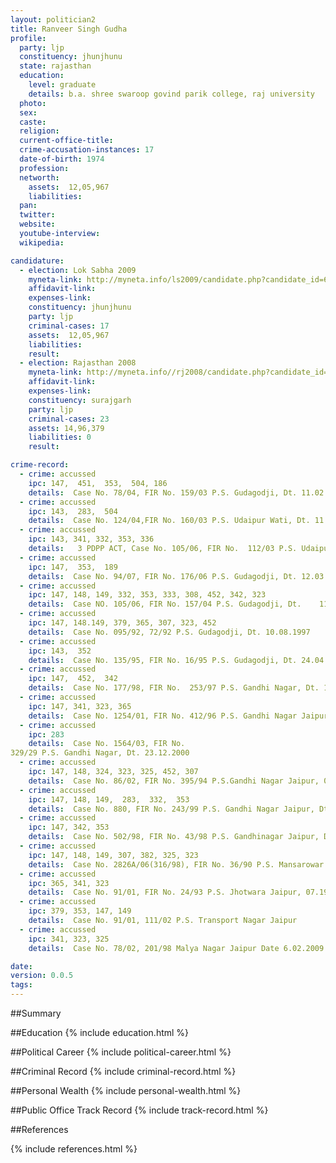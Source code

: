 ```yaml
---
layout: politician2
title: Ranveer Singh Gudha
profile: 
  party: ljp
  constituency: jhunjhunu
  state: rajasthan
  education: 
    level: graduate
    details: b.a. shree swaroop govind parik college, raj university
  photo: 
  sex: 
  caste: 
  religion: 
  current-office-title: 
  crime-accusation-instances: 17
  date-of-birth: 1974
  profession: 
  networth: 
    assets:  12,05,967
    liabilities: 
  pan: 
  twitter: 
  website: 
  youtube-interview: 
  wikipedia: 

candidature: 
  - election: Lok Sabha 2009
    myneta-link: http://myneta.info/ls2009/candidate.php?candidate_id=6182
    affidavit-link: 
    expenses-link: 
    constituency: jhunjhunu 
    party: ljp
    criminal-cases: 17
    assets:  12,05,967
    liabilities: 
    result:  
  - election: Rajasthan 2008
    myneta-link: http://myneta.info//rj2008/candidate.php?candidate_id=859
    affidavit-link: 
    expenses-link: 
    constituency: surajgarh 
    party: ljp
    criminal-cases: 23
    assets: 14,96,379
    liabilities: 0
    result:  

crime-record: 
  - crime: accussed
    ipc: 147,  451,  353,  504, 186
    details:  Case No. 78/04, FIR No. 159/03 P.S. Gudagodji, Dt. 11.02.2004  
  - crime: accussed
    ipc: 143,  283,  504
    details:  Case No. 124/04,FIR No. 160/03 P.S. Udaipur Wati, Dt. 11.03.2004  
  - crime: accussed
    ipc: 143, 341, 332, 353, 336
    details:   3 PDPP ACT, Case No. 105/06, FIR No.  112/03 P.S. Udaipur Wati, Dt. 28.03.2007  
  - crime: accussed
    ipc: 147,  353,  189
    details:  Case No. 94/07, FIR No. 176/06 P.S. Gudagodji, Dt. 12.03.2007  
  - crime: accussed
    ipc: 147, 148, 149, 332, 353, 333, 308, 452, 342, 323
    details:  Case NO. 105/06, FIR No. 157/04 P.S. Gudagodji, Dt.    11.03.2004  
  - crime: accussed
    ipc: 147, 148.149, 379, 365, 307, 323, 452
    details:  Case No. 095/92, 72/92 P.S. Gudagodji, Dt. 10.08.1997  
  - crime: accussed
    ipc: 143,  352
    details:  Case No. 135/95, FIR No. 16/95 P.S. Gudagodji, Dt. 24.04.95  
  - crime: accussed
    ipc: 147,  452,  342
    details:  Case No. 177/98, FIR No.  253/97 P.S. Gandhi Nagar, Dt. 14.08.1997   
  - crime: accussed
    ipc: 147, 341, 323, 365
    details:  Case No. 1254/01, FIR No. 412/96 P.S. Gandhi Nagar Jaipur Dt. 21.12.1996  
  - crime: accussed
    ipc: 283
    details:  Case No. 1564/03, FIR No. 
329/29 P.S. Gandhi Nagar, Dt. 23.12.2000   
  - crime: accussed
    ipc: 147, 148, 324, 323, 325, 452, 307
    details:  Case No. 86/02, FIR No. 395/94 P.S.Gandhi Nagar Jaipur, 04.10.2000  
  - crime: accussed
    ipc: 147, 148, 149,  283,  332,  353
    details:  Case No. 880, FIR No. 243/99 P.S. Gandhi Nagar Jaipur, Dt. 6.10.1999  
  - crime: accussed
    ipc: 147, 342, 353
    details:  Case No. 502/98, FIR No. 43/98 P.S. Gandhinagar Jaipur, Dt. 25.08.1998  
  - crime: accussed
    ipc: 147, 148, 149, 307, 382, 325, 323
    details:  Case No. 2826A/06(316/98), FIR No. 36/90 P.S. Mansarowar (Sodla) Jaipur, Dt. 12.11.1999  
  - crime: accussed
    ipc: 365, 341, 323
    details:  Case No. 91/01, FIR No. 24/93 P.S. Jhotwara Jaipur, 07.1993  
  - crime: accussed
    ipc: 379, 353, 147, 149
    details:  Case No. 91/01, 111/02 P.S. Transport Nagar Jaipur  
  - crime: accussed
    ipc: 341, 323, 325
    details:  Case No. 78/02, 201/98 Malya Nagar Jaipur Date 6.02.2009  

date: 
version: 0.0.5
tags: 
---
```

##Summary


##Education
{% include education.html %}


##Political Career
{% include political-career.html %}


##Criminal Record
{% include criminal-record.html %}


##Personal Wealth
{% include personal-wealth.html %}


##Public Office Track Record
{% include track-record.html %}


##References


{% include references.html %}
